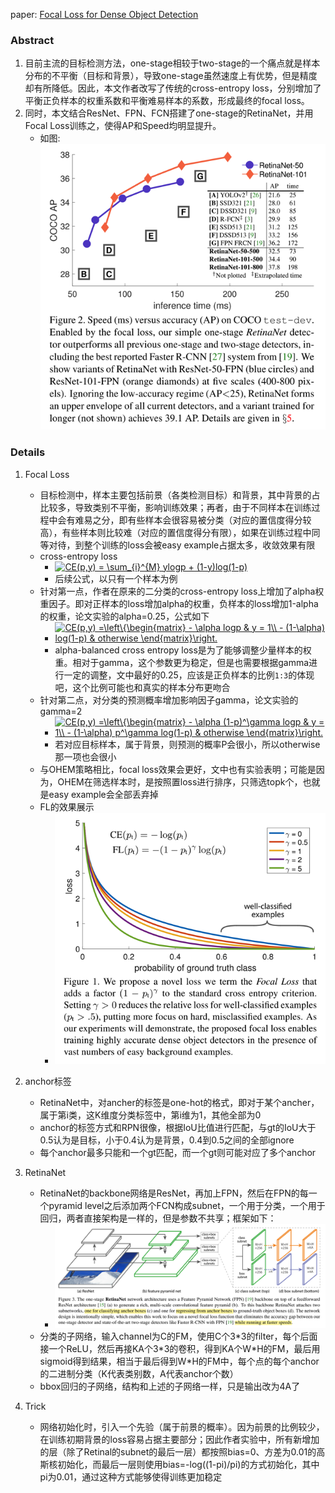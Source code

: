 paper: [Focal Loss for Dense Object Detection](http://openaccess.thecvf.com/content_ICCV_2017/papers/Lin_Focal_Loss_for_ICCV_2017_paper.pdf)

### Abstract
1. 目前主流的目标检测方法，one-stage相较于two-stage的一个痛点就是样本分布的不平衡（目标和背景），导致one-stage虽然速度上有优势，但是精度却有所降低。因此，本文作者改写了传统的cross-entropy loss，分别增加了平衡正负样本的权重系数和平衡难易样本的系数，形成最终的focal loss。
2. 同时，本文结合ResNet、FPN、FCN搭建了one-stage的RetinaNet，并用Focal Loss训练之，使得AP和Speed均明显提升。
    * 如图: ![RetinaNet Speed&Accuracy](./det_attachments/det4_RetinaNet_FL_result.png)

### Details
1. Focal Loss
    * 目标检测中，样本主要包括前景（各类检测目标）和背景，其中背景的占比较多，导致类别不平衡，影响训练效果；再者，由于不同样本在训练过程中会有难易之分，即有些样本会很容易被分类（对应的置信度得分较高），有些样本则比较难（对应的置信度得分有限），如果在训练过程中同等对待，到整个训练的loss会被easy example占据太多，收敛效果有限
    * cross-entropy loss
        * <a href="https://www.codecogs.com/eqnedit.php?latex=CE(p,y)&space;=&space;\sum_{i}^{M}&space;ylogp&space;&plus;&space;(1-y)log(1-p)" target="_blank"><img src="https://latex.codecogs.com/gif.latex?CE(p,y)&space;=&space;\sum_{i}^{M}&space;ylogp&space;&plus;&space;(1-y)log(1-p)" title="CE(p,y) = \sum_{i}^{M} ylogp + (1-y)log(1-p)" /></a>
        * 后续公式，以只有一个样本为例
    * 针对第一点，作者在原来的二分类的cross-entropy loss上增加了alpha权重因子。即对正样本的loss增加alpha的权重，负样本的loss增加1-alpha的权重，论文实验的alpha=0.25，公式如下
        * <a href="https://www.codecogs.com/eqnedit.php?latex=CE(p,y)&space;=\left\{\begin{matrix}&space;-&space;\alpha&space;logp&space;&&space;y&space;=&space;1\\&space;-&space;(1-\alpha)&space;log(1-p)&space;&&space;otherwise&space;\end{matrix}\right." target="_blank"><img src="https://latex.codecogs.com/png.latex?CE(p,y)&space;=\left\{\begin{matrix}&space;-&space;\alpha&space;logp&space;&&space;y&space;=&space;1\\&space;-&space;(1-\alpha)&space;log(1-p)&space;&&space;otherwise&space;\end{matrix}\right." title="CE(p,y) =\left\{\begin{matrix} - \alpha logp & y = 1\\ - (1-\alpha) log(1-p) & otherwise \end{matrix}\right." /></a>
        * alpha-balanced cross entropy loss是为了能够调整少量样本的权重。相对于gamma，这个参数更为稳定，但是也需要根据gamma进行一定的调整，文中最好的0.25，应该是正负样本的比例`1:3`的体现吧，这个比例可能也和真实的样本分布更吻合
    * 针对第二点，对分类的预测概率增加影响因子gamma，论文实验的gamma=2
        * <a href="https://www.codecogs.com/eqnedit.php?latex=CE(p,y)&space;=\left\{\begin{matrix}&space;-&space;\alpha&space;(1-p)^\gamma&space;logp&space;&&space;y&space;=&space;1\\&space;-&space;(1-\alpha)&space;p^\gamma&space;log(1-p)&space;&&space;otherwise&space;\end{matrix}\right." target="_blank"><img src="https://latex.codecogs.com/png.latex?CE(p,y)&space;=\left\{\begin{matrix}&space;-&space;\alpha&space;(1-p)^\gamma&space;logp&space;&&space;y&space;=&space;1\\&space;-&space;(1-\alpha)&space;p^\gamma&space;log(1-p)&space;&&space;otherwise&space;\end{matrix}\right." title="CE(p,y) =\left\{\begin{matrix} - \alpha (1-p)^\gamma logp & y = 1\\ - (1-\alpha) p^\gamma log(1-p) & otherwise \end{matrix}\right." /></a>
        * 若对应目标样本，属于背景，则预测的概率P会很小，所以otherwise那一项也会很小
    * 与OHEM策略相比，focal loss效果会更好，文中也有实验表明；可能是因为，OHEM在筛选样本时，是按照置loss进行排序，只筛选topk个，也就是easy example会全部丢弃掉
    * FL的效果展示
        * ![FL对难易样本的影响](./det_attachments/det4_RetinaNet_FL_analysize.png)

2. anchor标签
    * RetinaNet中，对ancher的标签是one-hot的格式，即对于某个ancher，属于第i类，这K维度分类标签中，第i维为1，其他全部为0
    * anchor的标签方式和RPN很像，根据IoU比值进行匹配，与gt的IoU大于0.5认为是目标，小于0.4认为是背景，0.4到0.5之间的全部ignore
    * 每个anchor最多只能和一个gt匹配，而一个gt则可能对应了多个anchor

3. RetinaNet
    * RetinaNet的backbone网络是ResNet，再加上FPN，然后在FPN的每一个pyramid level之后添加两个FCN构成subnet，一个用于分类，一个用于回归，两者直接架构是一样的，但是参数不共享；框架如下：
        * ![RetinaNet architecture](./det_attachments/det4_RetinaNet_FL_architecture.png)
    * 分类的子网络，输入channel为C的FM，使用C个3\*3的filter，每个后面接一个ReLU，然后再接KA个3\*3的卷积，得到KA个W\*H的FM，最后用sigmoid得到结果，相当于最后得到W\*H的FM中，每个点的每个anchor的二进制分类（K代表类别数，A代表anchor个数）
    * bbox回归的子网络，结构和上述的子网络一样，只是输出改为4A了

4. Trick
    * 网络初始化时，引入一个先验（属于前景的概率）。因为前景的比例较少，在训练初期背景的loss容易占据主要部分；因此作者实验中，所有新增加的层（除了Retinal的subnet的最后一层）都按照bias=0、方差为0.01的高斯核初始化，而最后一层则使用bias=-log((1-pi)/pi)的方式初始化，其中pi为0.01，通过这种方式能够使得训练更加稳定
